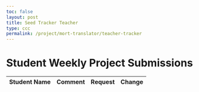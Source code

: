 ```yaml
---
toc: false
layout: post
title: Seed Tracker Teacher
type: ccc
permalink: /project/mort-translator/teacher-tracker
---
```



<head>
  <title>Student Weekly Project Submissions</title>
  <style>
    /* ... eshaan add in style later ... */
  </style>
</head>
<body>

<h1>Student Weekly Project Submissions</h1>
<table id="submissionsTable">
  <thead>
    <tr>
      <th>Student Name</th>
      <th>Comment</th>
      <th>Request</th>
      <th>Change</th>
    </tr>
  </thead>
  <tbody>
  </tbody>
</table>

<script type="module">
  import {javaURI} from '{{site.baseurl}}/assets/js/api/config.js';
  // Fetch all submissions when the page loads
  async function fetchSubmissions() {
    try {
      const response = await fetch(`${javaURI}/api/seeds/`);
      const submissions = await response.json();

      const tableBody = document.getElementById('submissionsTable').querySelector('tbody');
      tableBody.innerHTML = '';  // Clear existing rows

      if (submissions.length === 0) {
        tableBody.innerHTML = `<tr><td colspan="4">No submissions found</td></tr>`;
      } else {
        submissions.forEach(submission => {
          const row = document.createElement('tr');
          row.innerHTML = `
            <td>${submission.name}</td>
            <td>${submission.comment}</td>
            <td id="request-${submission.id}">${submission.grade}</td>
            <td>
              <button onclick="adjustRequest(${submission.id}, 0.05)">+</button>
              <button onclick="adjustRequest(${submission.id}, -0.05)">-</button>
            </td>
          `;
          tableBody.appendChild(row);
        });
      }
    } catch (error) {
      console.error('Error fetching submissions:', error);
      const tableBody = document.getElementById('submissionsTable').querySelector('tbody');
      tableBody.innerHTML = `<tr><td colspan="4">Error loading data: ${error.message}</td></tr>`;
    }
  }

  // Adjust the grade by +0.05 or -0.05, update the backend as well
  async function adjustRequest(id, change) {
  try {
    const requestElement = document.getElementById(`request-${id}`);
    let currentRequest = parseFloat(requestElement.textContent);
    const updatedRequest = currentRequest + change;

    // Update the frontend
    requestElement.textContent = updatedRequest.toFixed(2);

    // Update the backend
    const response = await fetch(`${javaURI}/api/seeds/${id}`, {
      method: 'PUT',
      headers: {
        'Content-Type': 'application/json',
      },
      body: JSON.stringify({
        grade: updatedRequest,
      }),
    });

    if (!response.ok) {
      throw new Error('Error updating request in backend');
    }

    } catch (error) {
      console.error('Error adjusting request:', error);
    }
  }

  // Fetch data when the page is fully loaded
  document.addEventListener('DOMContentLoaded', fetchSubmissions);
</script>

</body>

